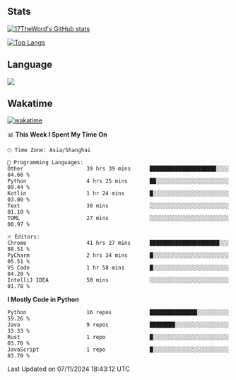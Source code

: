 ## Stats

[![17TheWord's GitHub stats](https://github-readme-stats.vercel.app/api?username=17TheWord&count_private=true&show_icons=true)](https://github.com/anuraghazra/github-readme-stats)

[![Top Langs](https://github-readme-stats.vercel.app/api/top-langs/?username=17TheWord&layout=compact&hide=html)](https://github.com/anuraghazra/github-readme-stats)

## Language

<img align="center" src="https://github-readme-stats-theword.vercel.app/api/wakatime?username=559772f0-9c03-4114-9e11-1b4b8b998e10&layout=compact&theme=dracula&hide_border=true">

## Wakatime

[![wakatime](https://wakatime.com/badge/user/559772f0-9c03-4114-9e11-1b4b8b998e10.svg)](https://wakatime.com/@559772f0-9c03-4114-9e11-1b4b8b998e10)

<!--START_SECTION:waka-->
📊 **This Week I Spent My Time On** 

```text
🕑︎ Time Zone: Asia/Shanghai

💬 Programming Languages: 
Other                    39 hrs 39 mins      █████████████████████░░░░   84.66 % 
Python                   4 hrs 25 mins       ██░░░░░░░░░░░░░░░░░░░░░░░   09.44 % 
Kotlin                   1 hr 24 mins        █░░░░░░░░░░░░░░░░░░░░░░░░   03.00 % 
Text                     30 mins             ░░░░░░░░░░░░░░░░░░░░░░░░░   01.10 % 
TOML                     27 mins             ░░░░░░░░░░░░░░░░░░░░░░░░░   00.97 % 

🔥 Editors: 
Chrome                   41 hrs 27 mins      ██████████████████████░░░   88.51 % 
PyCharm                  2 hrs 34 mins       █░░░░░░░░░░░░░░░░░░░░░░░░   05.51 % 
VS Code                  1 hr 58 mins        █░░░░░░░░░░░░░░░░░░░░░░░░   04.20 % 
IntelliJ IDEA            50 mins             ░░░░░░░░░░░░░░░░░░░░░░░░░   01.78 % 
```

**I Mostly Code in Python** 

```text
Python                   16 repos            ███████████████░░░░░░░░░░   59.26 % 
Java                     9 repos             ████████░░░░░░░░░░░░░░░░░   33.33 % 
Rust                     1 repo              █░░░░░░░░░░░░░░░░░░░░░░░░   03.70 % 
JavaScript               1 repo              █░░░░░░░░░░░░░░░░░░░░░░░░   03.70 % 
```




 Last Updated on 07/11/2024 18:43:12 UTC
<!--END_SECTION:waka-->
